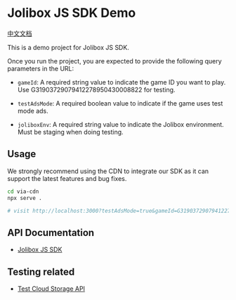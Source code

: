 # Jolibox JS SDK Demo

[中文文档](./README_zh.md)

This is a demo project for Jolibox JS SDK.

Once you run the project, you are expected to provide the following query parameters in the URL:

- `gameId`: A required string value to indicate the game ID you want to play. Use G31903729079412278950430008822 for testing.

- `testAdsMode`: A required boolean value to indicate if the game uses test mode ads.

- `joliboxEnv`: A required string value to indicate the Jolibox environment. Must be staging when doing testing.

## Usage

We strongly recommend using the CDN to integrate our SDK as it can support the latest features and bug fixes.

```bash
cd via-cdn
npx serve .

# visit http://localhost:3000?testAdsMode=true&gameId=G31903729079412278950430008822&joliboxEnv=staging
```

## API Documentation

- [Jolibox JS SDK](https://sdk-docs.jolibox.com/)

## Testing related

- [Test Cloud Storage API](./docs/test-storage.md)
